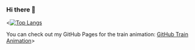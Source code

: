 ### Hi there 👋

<[![Top Langs](https://github-readme-stats.vercel.app/api/top-langs/?username=analuizalemos)](https://github.com/anuraghazra/github-readme-stats)

You can check out my GitHub Pages for the train animation:
[GitHub Train Animation](https://analuizalemos.github.io/train)>
